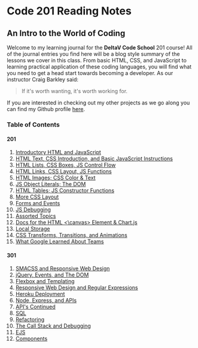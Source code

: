 # Code 201 Reading Notes

## An Intro to the World of Coding

Welcome to my learning journal for the **DeltaV Code School** 201 course!  All of the journal entries you find here will be a blog style summary of the lessons we cover in this class.  From basic HTML, CSS, and JavaScript to learning practical application of these coding languages, you will find what you need to get a head start towards becoming a developer.  As our instructor Craig Barkley said:

 > If it's worth wanting, it's worth working for.

If you are interested in checking out my other projects as we go along you can find my Github profile [here](https://github.com/cnickels21).

### Table of Contents

#### 201

1. [Introductory HTML and JavaScript](class-01.md)
2. [HTML Text, CSS Introduction, and Basic JavaScript Instructions](class-02.md)
3. [HTML Lists, CSS Boxes, JS Control Flow](class-03.md)
4. [HTML Links, CSS Layout, JS Functions](class-04.md)
5. [HTML Images; CSS Color & Text](class-05.md)
6. [JS Object Literals; The DOM](class-06.md)
7. [HTML Tables; JS Constructor Functions](class-07.md)
8. [More CSS Layout](class-08.md)
9. [Forms and Events](class-09.md)
10. [JS Debugging](class-10.md)
11. [Assorted Topics](class-11.md)
12. [Docs for the HTML <\canvas> Element & Chart.js](class-12.md)
13. [Local Storage](class-13.md)
14. [CSS Transforms, Transitions, and Animations](class-14.md)
15. [What Google Learned About Teams](class-15.md)

#### 301

1. [SMACSS and Responsive Web Design](class301-01.md)
2. [jQuery, Events, and The DOM](class301-02.md)
3. [Flexbox and Templating](class301-03.md)
4. [Responsive Web Design and Regular Expressions](class301-04.md)
5. [Heroku Deployment](class301-05.md)
6. [Node, Express, and APIs](class301-06.md)
7. [API's Continued](class301-07.md)
8. [SQL](class301-08.md)
9. [Refactoring](class301-09.md)
10. [The Call Stack and Debugging](class301-10.md)
11. [EJS](class301-11.md)
12. [Components](class301-12.md)
